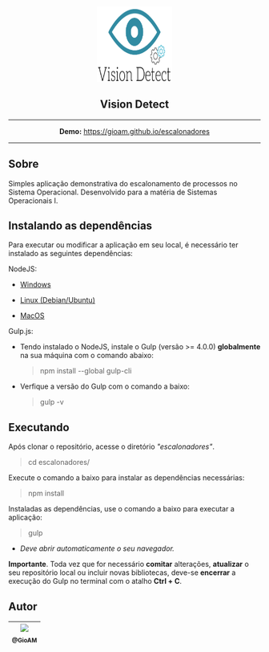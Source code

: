 <div align="center">
  <img src="https://github.com/GioAM/vision-detect/blob/main/visiondetect/static/img/logo.png" width=150px height=150px alt="Vision Detect" />
</div>

<h2 align="center">Vision Detect</h2>

<div align="center">

-------------------- 

**Demo:** https://gioam.github.io/escalonadores

--------------------

</div>

## Sobre

Simples aplicação demonstrativa do escalonamento de processos no Sistema Operacional. Desenvolvido para a matéria de Sistemas Operacionais I.

## Instalando as dependências

Para executar ou modificar a aplicação em seu local, é necessário ter instalado as seguintes dependências:

  NodeJS:

  - [Windows](https://nodejs.org/en/download/)

  - [Linux (Debian/Ubuntu)](https://github.com/CristianAmbrosi/tutoriais/blob/master/Instalar%20Node.js%20no%20Ubuntu.md)

  - [MacOS](https://nodejs.org/en/download/)

  Gulp.js:

  - Tendo instalado o NodeJS, instale o Gulp (versão >= 4.0.0) **globalmente** na sua máquina com o comando abaixo:

    > npm install --global gulp-cli

  - Verfique a versão do Gulp com o comando a baixo:

    > gulp -v

## Executando
  
  Após clonar o repositório, acesse o diretório *"escalonadores"*.

  > cd escalonadores/

  Execute o comando a baixo para instalar as dependências necessárias:

  > npm install

  Instaladas as dependências, use o comando a baixo para executar a aplicação:

  > gulp

  - *Deve abrir automaticamente o seu navegador.*

  **Importante**. Toda vez que for necessário **comitar** alterações, **atualizar** o seu repositório local ou incluir novas bibliotecas, deve-se **encerrar** a execução do Gulp no terminal com o atalho **Ctrl + C**.

## Autor

[<img src="https://avatars3.githubusercontent.com/u/34317514?s=400&v=4" width=115><br><sub>@GioAM</sub>](https://github.com/GioAM) |
  | :---: |
